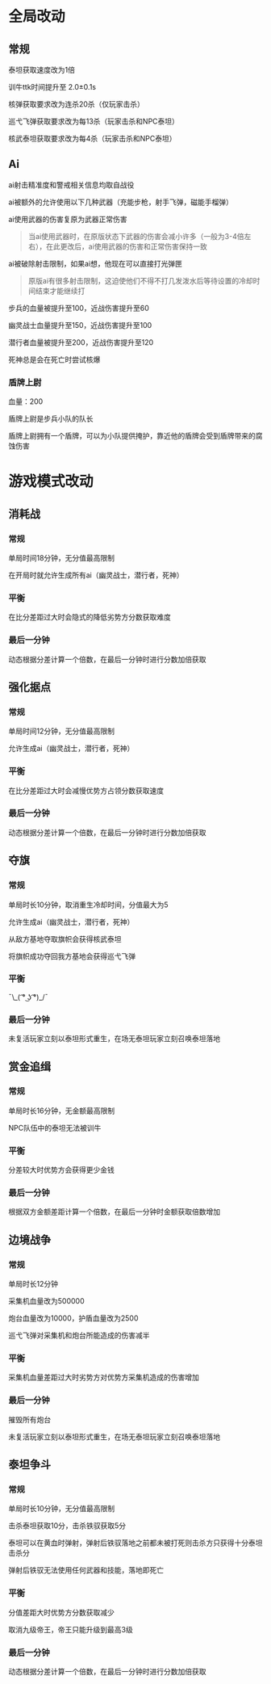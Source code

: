 # 全局改动

## 常规

泰坦获取速度改为1倍

训牛ttk时间提升至 2.0±0.1s

核弹获取要求改为连杀20杀（仅玩家击杀）

巡弋飞弹获取要求改为每13杀（玩家击杀和NPC泰坦）

核武泰坦获取要求改为每4杀（玩家击杀和NPC泰坦）

## Ai

ai射击精准度和警戒相关信息均取自战役

ai被额外的允许使用以下几种武器（充能步枪，射手飞弹，磁能手榴弹）

ai使用武器的伤害复原为武器正常伤害

> 当ai使用武器时，在原版状态下武器的伤害会减小许多（一般为3-4倍左右），在此更改后，ai使用武器的伤害和正常伤害保持一致

ai被破除射击限制，如果ai想，他现在可以直接打光弹匣

> 原版ai有很多射击限制，这迫使他们不得不打几发泼水后等待设置的冷却时间结束才能继续打

步兵的血量被提升至100，近战伤害提升至60

幽灵战士血量提升至150，近战伤害提升至100

潜行者血量被提升至200，近战伤害提升至120

死神总是会在死亡时尝试核爆

### 盾牌上尉

血量：200

盾牌上尉是步兵小队的队长

盾牌上尉拥有一个盾牌，可以为小队提供掩护，靠近他的盾牌会受到盾牌带来的腐蚀伤害

# 游戏模式改动

## 消耗战

### 常规

单局时间18分钟，无分值最高限制

在开局时就允许生成所有ai（幽灵战士，潜行者，死神）

### 平衡

在比分差距过大时会隐式的降低劣势方分数获取难度

### 最后一分钟

动态根据分差计算一个倍数，在最后一分钟时进行分数加倍获取

## 强化据点

### 常规

单局时间12分钟，无分值最高限制

允许生成ai（幽灵战士，潜行者，死神）

### 平衡

在比分差距过大时会减慢优势方占领分数获取速度

### 最后一分钟

动态根据分差计算一个倍数，在最后一分钟时进行分数加倍获取

## 夺旗

### 常规

单局时长10分钟，取消重生冷却时间，分值最大为5

允许生成ai（幽灵战士，潜行者，死神）

从敌方基地夺取旗帜会获得核武泰坦

将旗帜成功夺回我方基地会获得巡弋飞弹

### 平衡

¯\\\_( ͡° ͜ʖ ͡°)\_/¯

### 最后一分钟

未复活玩家立刻以泰坦形式重生，在场无泰坦玩家立刻召唤泰坦落地

## 赏金追缉

### 常规

单局时长16分钟，无金额最高限制

NPC队伍中的泰坦无法被训牛

### 平衡

分差较大时优势方会获得更少金钱

### 最后一分钟

根据双方金额差距计算一个倍数，在最后一分钟时金额获取倍数增加

## 边境战争

### 常规

单局时长12分钟

采集机血量改为500000

炮台血量改为10000，护盾血量改为2500

巡弋飞弹对采集机和炮台所能造成的伤害减半

### 平衡

采集机血量差距过大时劣势方对优势方采集机造成的伤害增加

### 最后一分钟

摧毁所有炮台

未复活玩家立刻以泰坦形式重生，在场无泰坦玩家立刻召唤泰坦落地

## 泰坦争斗

### 常规

单局时长10分钟，无分值最高限制

击杀泰坦获取10分，击杀铁驭获取5分

泰坦可以在黄血时弹射，弹射后铁驭落地之前都未被打死则击杀方只获得十分泰坦击杀分

弹射后铁驭无法使用任何武器和技能，落地即死亡

### 平衡

分值差距大时优势方分数获取减少

取消九级帝王，帝王只能升级到最高3级

### 最后一分钟

动态根据分差计算一个倍数，在最后一分钟时进行分数加倍获取